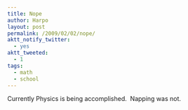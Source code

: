 ```yaml
---
title: Nope
author: Harpo
layout: post
permalink: /2009/02/02/nope/
aktt_notify_twitter:
  - yes
aktt_tweeted:
  - 1
tags:
  - math
  - school
---
```

Currently Physics is being accomplished.  Napping was not.